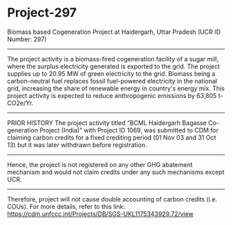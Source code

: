 # Project-297
Biomass based Cogeneration Project at Haidergarh, Uttar Pradesh (UCR ID Number: 297)
____
The project activity is a biomass-fired cogeneration facility of a sugar mill, where the surplus electricity generated is exported to the grid. The project supplies up to 20.95 MW of green electricity to the grid. Biomass being a carbon-neutral fuel replaces fossil fuel-powered electricity in the national grid, increasing the share of renewable energy in country's energy mix. This project activity is expected to reduce anthropogenic emissions by 63,805 t-CO2e/Yr.
_____________
PRIOR HISTORY
The project activity titled “BCML Haidergarh Bagasse Co-generation Project (India)” with Project
ID 1069, was submitted to CDM for claiming carbon credits for a fixed crediting period 
(01 Nov 03 and 31 Oct 13) but it was later withdrawn before registration.
_____________________
Hence, the project is not registered on any other GHG abatement mechanism and would not claim
credits under any such mechanisms except UCR.
_________________
Therefore, project will not cause double accounting of carbon credits (i.e. COUs).
For more details, refer to this link: https://cdm.unfccc.int/Projects/DB/SGS-UKL1175343929.72/view
